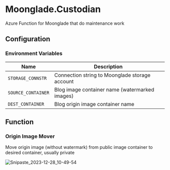 # Moonglade.Custodian

Azure Function for Moonglade that do maintenance work

## Configuration

### Environment Variables

| Name | Description |
| ---- | ----------- |
| `STORAGE_CONNSTR` | Connection string to Moonglade storage account |
| `SOURCE_CONTAINER` | Blog image container name (watermarked images) |
| `DEST_CONTAINER` | Blog origin image container name |

## Function

### Origin Image Mover

Move origin image (without watermark) from public image container to desired container, usually private

![Snipaste_2023-12-28_10-49-54](https://github.com/EdiWang/Moonglade.Custodian/assets/3304703/4045e200-9059-4323-9e61-ba141d94fb3d)
